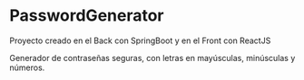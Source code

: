 # PasswordGenerator

Proyecto creado en el Back con SpringBoot y en el Front con ReactJS

Generador de contraseñas seguras, con letras en mayúsculas, minúsculas y números.
